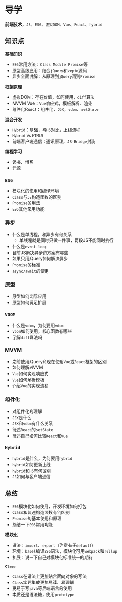 # 导学 #

**前端技术**，`JS`、`ES6`、`虚拟DOM`、`Vue`、`React`、`hybrid`

## 知识点 ##

**基础知识**

- `ES6`常用方法：`Class Module Promise`等
- 原型高级应用：结合`jQuery`和`zepto`源码
- 异步全面讲解：从原理到`jQuery`再到`Promise`

**框架原理**

- 虚拟DOM：存在价值，如何使用，`diff`算法
- MVVM Vue：`Vue`响应式，模板解析、渲染
- 组件化React：组件化，`JSX`，`vdom`、`setState`

**混合开发**

- `Hybrid`：基础，与`H5`对比，上线流程
- `Hybrid` vs `HTML5`
- 前端客户端通信：通讯原理，`JS-Bridge`封装

**编程学习**

- 读书、博客
- 开源

### `ES6` ###

- 模块化的使用和编译环境
- `Class`与`JS`构造函数的区别
- `Promise`的用法
- `ES6`其他常用功能

### 异步 ###

- 什么是单线程，和异步有何关系
    - 单线程就是同时只做一件事，两段JS不能同时执行
- 什么是`event-loop`
- 目前JS解决异步的方案有哪些
- 如果只用jQuery如何解决异步
- `Promise`的标准
- `async/await`的使用

### 原型 ###

- 原型如何实际应用
- 原型如何满足扩展

### `VDOM` ###

- 什么是`vdom`，为何要用`vdom`
- `vdom`如何使用，核心函数有哪些
- 了解`diff`算法吗

### MVVM ###

- 之前使用jQuery和现在使用`Vue`或`React`框架的区别
- 如何理解MVVM
- `Vue`如何实现响应式
- `Vue`如何解析模板
- 介绍`Vue`的实现流程

### 组件化 ###

- 对组件化的理解
- `JSX`是什么
- `JSX`和`vdom`有什么关系
- 简述`React`的`setState`
- 简述自己如何比较`React`和`Vue`

### `Hybrid` ###

- `hybrid`是什么，为何要用`hybrid`
- `hybrid`如何更新上线
- `hybrid`和`H5`有何区别
- `JS`如何与客户端通信

## 总结 ##

- `ES6`模块化如何使用，开发环境如何打包
- `Class`和普通构造函数有何区别
- `Promise`的基本使用和原理
- 总结一下`ES6`常用功能

**模块化**

- 语法：`import`、`export`（注意有无`default`）
- 环境：`babel`编译`ES6`语法，模块化可用`webpack`和`rollup`
- 扩展：说一下自己对模块化标准统一的期待

**`Class`**

- `Class`在语法上更加贴合面向对象的写法
- `Class`实现集成更加易读、易理解
- 更易于写`java`等后端语言的使用
- 本质还是语法糖，使用`prototype`



